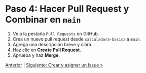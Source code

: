# Paso 4: Hacer Pull Request y Combinar en `main`

1. Ve a la pestaña `Pull Requests` en GitHub.
2. Crea un nuevo pull request desde `calculadora-basica` a `main`.
3. Agrega una descripción breve y clara.
4. Haz clic en **Create Pull Request**.
5. Aprueba y haz **Merge**.

[Anterior](03-rama-calculadora.md) | [Siguiente: Crear y asignar un Issue »](05-crear-issue.md)
